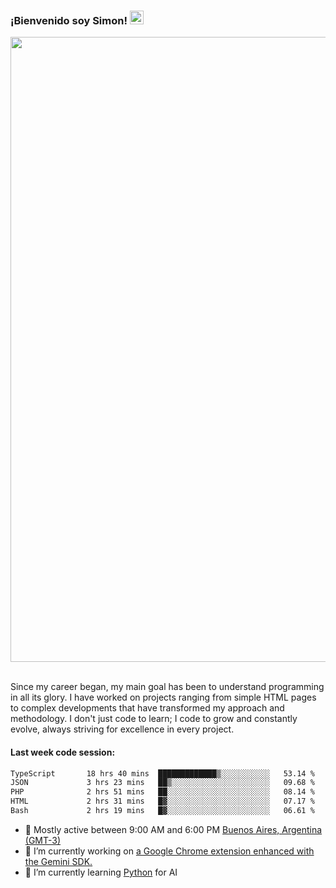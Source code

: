 <h3 align="flex-start"><b>¡Bienvenido soy Simon!&nbsp;</b><img src="https://media.giphy.com/media/hvRJCLFzcasrR4ia7z/giphy.gif" width="22"></h3>

<section>
  <img src="https://raw.githubusercontent.com/saadeghi/saadeghi/master/dino.gif" width="1000">
</section>

<br>
<p>Since my career began, my main goal has been to understand programming in all its glory. I have worked on projects ranging from simple HTML pages to complex developments that have transformed my approach and methodology. I don't just code to learn; I code to grow and constantly evolve, always striving for excellence in every project.</p>

<h4><b>Last week code session: </b></h4>

<!--START_SECTION:waka-->

```txt
TypeScript       18 hrs 40 mins  █████████████▒░░░░░░░░░░░   53.14 %
JSON             3 hrs 23 mins   ██▒░░░░░░░░░░░░░░░░░░░░░░   09.68 %
PHP              2 hrs 51 mins   ██░░░░░░░░░░░░░░░░░░░░░░░   08.14 %
HTML             2 hrs 31 mins   █▓░░░░░░░░░░░░░░░░░░░░░░░   07.17 %
Bash             2 hrs 19 mins   █▓░░░░░░░░░░░░░░░░░░░░░░░   06.61 %
```

<!--END_SECTION:waka-->

- 🚩 Mostly active between 9:00 AM and 6:00 PM <a href="https://onlinealarmkur.com/world/es/">Buenos Aires, Argentina (GMT-3)</a>
- 👷 I’m currently working on <a href="https://github.com/snapverse/gemini-snippet-monorepo">a Google Chrome extension enhanced with the Gemini SDK.</a>
- 🐍 I’m currently learning <a href="https://www.reddit.com/r/ProgrammerHumor/comments/jgl84v/you_should_switch_to_python/?rdt=44019">Python</a> for AI
